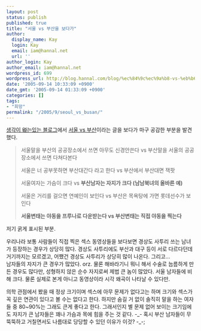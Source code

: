 ```yaml
---
layout: post
status: publish
published: true
title: "서울 vs 부산을 보다가"
author:
  display_name: Kay
  login: Kay
  email: iam@hannal.net
  url: ''
author_login: Kay
author_email: iam@hannal.net
wordpress_id: 699
wordpress_url: http://blog.hannal.com/blog/%ec%84%9c%ec%9a%b8-vs-%eb%b6%80%ec%82%b0%ec%9d%84-%eb%b3%b4%eb%8b%a4%ea%b0%80/
date: '2005-09-14 10:33:09 +0900'
date_gmt: '2005-09-14 01:33:09 +0900'
categories: []
tags:
- "희망"
permalink: "/2005/9/seoul_vs_busan/"
---
```

<p><a href="http://lezhin.egloos.com">생각이 <del datetime="2005-09-14T10:23:30-09:00">없는</del><ins datetime="2005-09-14T10:23:30-09:00">있는</ins> 블로그</a>에서 <a href="http://lezhin.egloos.com/1742692">서울 vs 부산</a>이라는 글을 보다가 마구 공감한 부분을 발견했다.</p>
<blockquote><p>서울말을 부산의 공공장소에서 쓰면 아무도 신경안쓴다 vs 부산말을 서울의 공공장소에서 쓰면 다쳐다본다</p>
<p>서울은 너 공부못하면 부산대간다 라고 한다 vs 부산에서 부산대면 잭팟</p>
<p>서울여자는 가슴이 크다 vs <strong>부산남자는 자지가 크다 (남남북녀의 올바른 예)</strong></p>
<p>서울은 거리를 걸으면 연예인이 보인다 vs 부산은 목욕탕에 가면 롯데선수가 보인다</p>
<p><strong>서울변태는 야동을 프루나로 다운받는다 vs 부산변태는 직접 야동을 찍는다</strong></p></blockquote>
<p>저기 굵게 표시된 부분.</p>
<p>우리나라 보통 사람들이 직접 찍은 섹스 동영상들을 보다보면 경상도 사투리 쓰는 남녀가 등장하는 경우가 상당히 많다. 경상도 사투리에도 부산과 대구 등이 서로 다르다던데 거기까지는 모르겠고, 어쨌건 경상도 사투리가 상당히 많이 나온다. 그리고...<br />
남자들의 자지가 큰 경우가 많았다. orz. 물론 해바라기니 뭐니 해서 수술로 늠름하게 만든 경우도 많다만, 성형하지 않은 순수 자지로써 제법 큰 놈이 많았다. 서울 남자들에 비해 크다. 물론 실제로 본게 아니고 동영상이라 시각 왜곡이 나타날 수 있다만.</p>
<p><!--more--></p>
<p>의학 관점에서 봤을 때 정상 크기이며 섹스에 아무 문제가 없다고는 하며 크기와 섹스가 꼭 깊은 연관이 있다고 볼 수는 없다고 한다. 하지만 숨길 거 없이 솔직히 말을 하는 여자들 중 80~90%는 그래도 큰게 좋다고 한다. 그래서인지 별 문제 없어 보이는 크기임에도 자지가 큰 남자들은 꽤나 가슴과 목에 힘을 주는 것 같다. -_- 혹시 부산 남자들이 무뚝뚝하고 거칠면서도 나름대로 당당할 수 있던 이유가 이것? -_-;</p>
